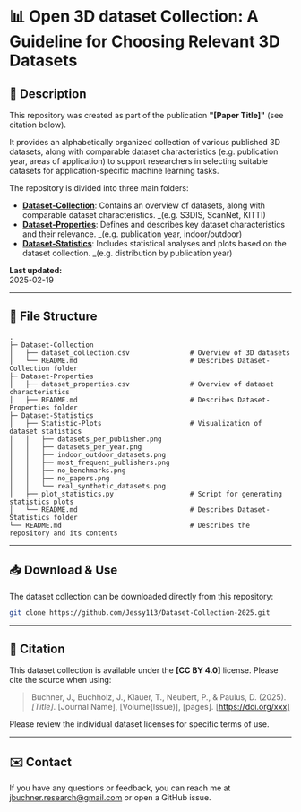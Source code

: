 # 📊 Open 3D dataset Collection: A Guideline for Choosing Relevant 3D Datasets

## 📌 Description

This repository was created as part of the publication **"[Paper Title]"** (see citation below). 

It provides an alphabetically organized collection of various published 3D datasets, along with comparable dataset characteristics 
(e.g. publication year, areas of application) to support researchers in selecting suitable datasets for application-specific machine learning tasks. 

The repository is divided into three main folders: 
- **[Dataset-Collection](./Dataset-Collection)**: Contains an overview of datasets, along with comparable dataset characteristics. 
  _(e.g. S3DIS, ScanNet, KITTI)
- **[Dataset-Properties](./Dataset-Properties)**: Defines and describes key dataset characteristics and their relevance.
  _(e.g. publication year, indoor/outdoor)
- **[Dataset-Statistics](./Dataset-Statistics)**: Includes statistical analyses and plots based on the dataset collection.
  _(e.g. distribution by publication year)

**Last updated:** <br>
2025-02-19

---

## 📂 File Structure

```
.
├─ Dataset-Collection                                       
│   ├── dataset_collection.csv               # Overview of 3D datasets
│   └── README.md                            # Describes Dataset-Collection folder
├─ Dataset-Properties
│   ├── dataset_properties.csv               # Overview of dataset characteristics
│   ├── README.md                            # Describes Dataset-Properties folder
├─ Dataset-Statistics
│   ├── Statistic-Plots                      # Visualization of dataset statistics
│   │   ├── datasets_per_publisher.png
│   │   ├── datasets_per_year.png
│   │   ├── indoor_outdoor_datasets.png
│   │   ├── most_frequent_publishers.png
│   │   ├── no_benchmarks.png
│   │   ├── no_papers.png
│   │   └── real_synthetic_datasets.png
│   ├── plot_statistics.py                   # Script for generating statistics plots
│   └── README.md                            # Describes Dataset-Statistics folder  
└── README.md                                # Describes the repository and its contents
```

---

## 📥 Download & Use

The dataset collection can be downloaded directly from this repository:

```bash
git clone https://github.com/Jessy113/Dataset-Collection-2025.git

```

---

## 🔗 Citation

This dataset collection is available under the **[CC BY 4.0]** license. Please cite the source when using:

> Buchner, J., Buchholz, J., Klauer, T., Neubert, P., & Paulus, D. (2025). *[Title]*. [Journal Name], [Volume(Issue)], [pages]. [https://doi.org/xxx]

Please review the individual dataset licenses for specific terms of use.

---

## ✉️ Contact

If you have any questions or feedback, you can reach me at jbuchner.research@gmail.com or open a GitHub issue.


